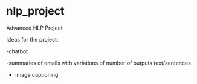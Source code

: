 # nlp_project
Advanced NLP Project

Ideas for the project:

-chatbot

-summaries of emails with variations of number of outputs text/sentences

- image captioning

